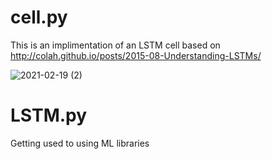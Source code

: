 # cell.py

This is an implimentation of an LSTM cell based on http://colah.github.io/posts/2015-08-Understanding-LSTMs/

![2021-02-19 (2)](https://user-images.githubusercontent.com/73109076/108447965-bd16ab00-7258-11eb-8b61-e573b39d8975.png)

# LSTM.py 

Getting used to using ML libraries
